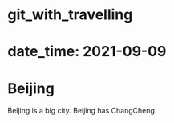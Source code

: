 # git_with_travelling
# date_time: 2021-09-09

# Beijing
Beijing is a big city.
Beijing has ChangCheng.
